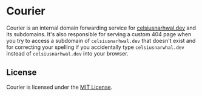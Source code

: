 # Courier

Courier is an internal domain forwarding service for [celsiusnarhwal.dev](https://celsiusnarhwal.dev) and its
subdomains. It's also responsible for serving a custom 404 page when you try to access a subdomain of `celsiusnarhwal.dev`
that doesn't exist and for correcting your spelling if you accidentally type `celsiusnarwhal.dev` instead of `celsiusnarhwal.dev`
into your browser.

## License

Courier is licensed under the [MIT License](LICENSE.md).

